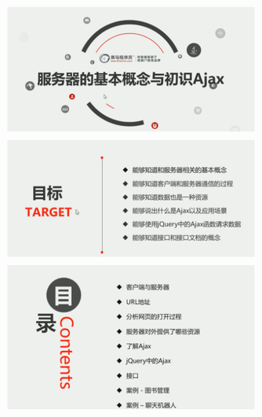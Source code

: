 ![image-20230714225454956](服务器基本概念与初识Ajax导学.assets/image-20230714225454956.png)

![image-20230714225508669](服务器基本概念与初识Ajax导学.assets/image-20230714225508669.png)

![image-20230714225702699](服务器基本概念与初识Ajax导学.assets/image-20230714225702699.png)